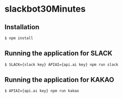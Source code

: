 # slackbot30Minutes

## Installation
``` bash
$ npm install
```

## Running the application for SLACK
``` bash
$ SLACK={slack key} APIAI={api.ai key} npm run slack
```

## Running the application for KAKAO
``` bash
$ APIAI={api.ai key} npm run kakao
```